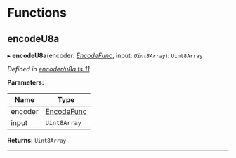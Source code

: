 

# Functions

<a id="encodeu8a"></a>

##  encodeU8a

▸ **encodeU8a**(encoder: *[EncodeFunc](_encoder_types_.md#encodefunc)*, input: *`Uint8Array`*): `Uint8Array`

*Defined in [encoder/u8a.ts:11](https://github.com/polkadot-js/common/blob/1cd491b/packages/util-rlp/src/encoder/u8a.ts#L11)*

**Parameters:**

| Name | Type |
| ------ | ------ |
| encoder | [EncodeFunc](_encoder_types_.md#encodefunc) |
| input | `Uint8Array` |

**Returns:** `Uint8Array`

___

